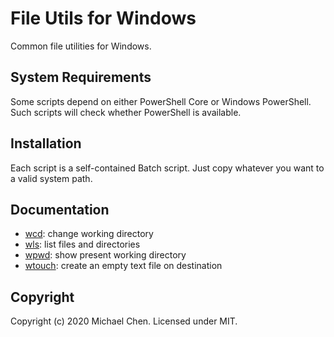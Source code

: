 # File Utils for Windows

Common file utilities for Windows.

## System Requirements

Some scripts depend on either PowerShell Core or Windows PowerShell. Such scripts will check whether PowerShell is available.

## Installation

Each script is a self-contained Batch script. Just copy whatever you want to a valid system path.

## Documentation

* [wcd](/docs/wcd.md): change working directory
* [wls](/docs/wls.md): list files and directories
* [wpwd](/docs/wpwd.md): show present working directory
* [wtouch](/docs/wtouch.md): create an empty text file on destination

## Copyright

Copyright (c) 2020 Michael Chen. Licensed under MIT.
